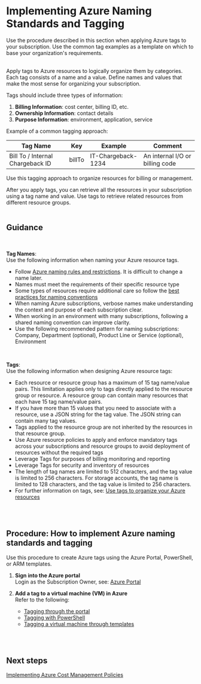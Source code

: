 # Implementing Azure Naming Standards and Tagging
Use the procedure described in this section when applying Azure tags to your subscription. Use the common tag examples as a template on which to base your organization's requirements. 
<br />
<br />

Apply tags to Azure resources to logically organize them by categories. Each tag consists of a name and a value. Define names and 
values that make the most sense for organizing your subscription.  

Tags should include three types of information:

1. **Billing Information**: cost center, billing ID, etc.
2. **Ownership Information**: contact details
3. **Purpose Information**: environment, application, service

Example of a common tagging approach: 

   | __Tag Name__ | __Key__ | __Example__ | __Comment__ |
   |------------------------------|----------------------------|----------------------------|----------------------------|
   | Bill To / Internal Chargeback ID   | billTo  | IT-Chargeback-1234   |  An internal I/O or billing code  | 

Use this tagging approach to organize resources for billing or management.

After you apply tags, you can retrieve all the resources in your subscription using a tag name and value. Use tags to retrieve related resources from different resource groups. 
<br />
<br />

## Guidance
<br />

**Tag Names**:  
Use the following information when naming your Azure resource tags.

  - Follow [Azure naming rules and restrictions](https://docs.microsoft.com/en-us/azure/architecture/best-practices/naming-conventions#naming-rules-and-restrictions). It is difficult to change a name later. 
  - Names must meet the requirements of their specific resource type 
  - Some types of resources require additional care so follow the [best practices for naming conventions](https://docs.microsoft.com/en-us/azure/architecture/best-practices/naming-conventions)
  - When naming Azure subscriptions, verbose names make understanding the context and purpose of each subscription clear. 
  - When working in an environment with many subscriptions, following a shared naming convention can improve clarity. 
  - Use the following recommended pattern for naming subscriptions:  
Company, Department (optional), Product Line or Service (optional), Environment
<br />

**Tags**:  
Use the following information when designing Azure resource tags: 

   - Each resource or resource group has a maximum of 15 tag name/value pairs. This limitation applies only to tags directly 
   applied to the resource group or resource. A resource group can contain many resources that each have 15 tag name/value 
   pairs. 
   - If you have more than 15 values that you need to associate with a resource, use a JSON string for the tag value. The JSON string 
   can contain many tag values. 
   - Tags applied to the resource group are not inherited by the resources in that resource group. 
   - Use Azure resource policies to apply and enforce mandatory tags across your subscriptions and resource groups to avoid 
   deployment of resources without the required tags 
   - Leverage Tags for purposes of billing monitoring and reporting 
   - Leverage Tags for security and inventory of resources  
   - The length of tag names are limited to 512 characters, and the tag value is limited to 256 characters. For storage accounts, the tag name is limited to 128 characters, and the tag value is limited to 256 characters. 
   - For further information on tags, see: [Use tags to organize your Azure resources](https://docs.microsoft.com/en-us/azure/azure-resource-manager/resource-group-using-tags)
<br />
<br />

## Procedure: How to implement Azure naming standards and tagging 
Use this procedure to create Azure tags using the Azure Portal, PowerShell, or ARM templates. 

1. **Sign into the Azure portal**  
  Login as the Subscription Owner, see:  [Azure Portal](https://portal.azure.com) 

2. **Add a tag to a virtual machine (VM) in Azure**   
  Refer to the following: 
   - [Tagging through the portal](https://docs.microsoft.com/en-us/azure/virtual-machines/windows/tag#tagging-through-the-portal) 
   - [Tagging with PowerShell](https://docs.microsoft.com/en-us/azure/virtual-machines/windows/tag#tagging-with-powershell)
   - [Tagging a virtual machine through templates](https://docs.microsoft.com/en-us/azure/virtual-machines/windows/tag#tagging-a-virtual-machine-through-templates) 
<br />
<br />   
   
## Next steps
[Implementing Azure Cost Management Policies](3.4-Implementing-Azure-cost-management-policies.md)

